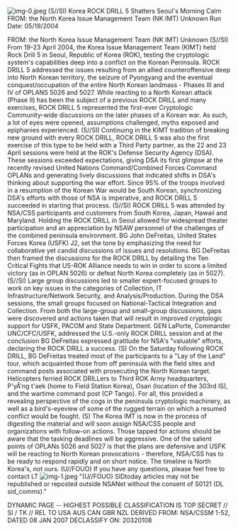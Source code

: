 ![img-0.jpeg](img-0.jpeg)
(S//SI) Korea ROCK DRILL 5 Shatters Seoul's Morning Calm
FROM: the North Korea Issue Management Team (NK IMT)
Unknown
Run Date: 05/19/2004

FROM: the North Korea Issue Management Team (NK IMT)
Unknown
(S//SI) From 19-23 April 2004, the Korea Issue Management Team (KIMT) held Rock Drill 5 in Seoul, Republic of Korea (ROK), testing the cryptologic system's capabilities deep into a conflict on the Korean Peninsula. ROCK DRILL 5 addressed the issues resulting from an allied counteroffensive deep into North Korean territory, the seizure of Pyongyang and the eventual conquest/occupation of the entire North Korean landmass - Phases III and IV of OPLANS 5026 and 5027. While reacting to a North Korean attack (Phase II) has been the subject of a previous ROCK DRILL and many exercises, ROCK DRILL 5 represented the first-ever Cryptologic Community-wide discussions on the later phases of a Korean war. As such, a lot of eyes were opened, assumptions challenged, myths exposed and epiphanies experienced.
(S//SI) Continuing in the KIMT tradition of breaking new ground with every ROCK DRILL, ROCK DRILL 5 was also the first exercise of this type to be held with a Third Party partner, as the 22 and 23 April sessions were held at the ROK's Defense Security Agency (DSA). These sessions exceeded expectations, giving DSA its first glimpse at the recently revised United Nations Command/Combined Forces Command OPLANs and generating lively discussions that indicated shifts in DSA's thinking about supporting the war effort. Since $95 \%$ of the troops involved in a resumption of the Korean War would be South Korean, synchronizing DSA's efforts with those of NSA is imperative, and ROCK DRILL 5 succeeded in starting that process.
(S//SI) ROCK DRILL 5 was attended by NSA/CSS participants and customers from South Korea, Japan, Hawaii and Maryland. Holding the ROCK DRILL in Seoul allowed for widespread theater participation and an appreciation by NSAW personnel of the challenges of the combined peninsula environment. BG John DeFreitas, United States Forces Korea (USFK) J2, set the tone by emphasizing the need for collaborative yet candid discussions of issues and resolutions. BG DeFreitas then framed the discussions for the ROCK DRILL by detailing the Ten Critical Fights that US-ROK Alliance needs to win in order to score a limited victory (as in OPLAN 5026) or defeat North Korea completely (as in 5027).
(S//SI) Large group discussions led to smaller expert-focused groups to work on key issues in the categories of Collection, IT Infrastructure/Network Security, and Analysis/Production. During the DSA sessions, the small groups focused on National-Tactical Integration and Collection. From both the large-group and small-group discussions, gaps were discovered and actions taken that will result in improved cryptologic support for USFK, PACOM and State Department. GEN LaPorte, Commander UNC/CFC/USFK, addressed the U.S.-only ROCK DRILL session and at the conclusion BG DeFreitas expressed gratitude for NSA's "valuable" efforts, declaring the ROCK DRILL a success.
(S) On the Saturday following ROCK DRILL, BG DeFreitas treated most of the participants to a "Lay of the Land" tour, which acquainted those from off peninsula with the field sites and command posts associated with prosecuting the North Korean target. Helicopters ferried ROCK DRILLers to Third ROK Army headquarters, P'yÂ'ng t'aek (home to Field Station Korea), Osan (location of the 303rd IS), and the wartime command post (CP Tango). For all, this provided a revealing perspective of the cogs in the peninsula cryptologic machinery, as well as a bird's-eyeview of some of the rugged terrain on which a resumed conflict would be fought.
(S) The Korea IMT is now in the process of digesting the material and will soon assign NSA/CSS people and organizations with follow-on actions. Those tapped for actions should be aware that the tasking deadlines will be aggressive. One of the salient points of OPLANs 5026 and 5027 is that the plans are defensive and USFK will be reacting to North Korean provocations - therefore,
NSA/CSS has to be ready to respond rapidly and on short notice. The timeline is North Korea's, not ours.
(U//FOUO) If you have any questions, please feel free to contact LT
![img-1.jpeg](img-1.jpeg)
"(U//FOUO) SIDtoday articles may not be republished or reposted outside NSANet without the consent of S0121 (DL sid_comms)."

DYNAMIC PAGE -- HIGHEST POSSIBLE CLASSIFICATION IS
TOP SECRET // SI / TK // REL TO USA AUS CAN GBR NZL
DERIVED FROM: NSA/CSSM 1-52, DATED 08 JAN 2007 DECLASSIFY ON: 20320108
